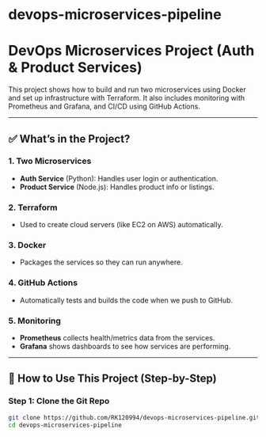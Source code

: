 # devops-microservices-pipeline
# DevOps Microservices Project (Auth & Product Services)

This project shows how to build and run two microservices using Docker and set up infrastructure with Terraform. It also includes monitoring with Prometheus and Grafana, and CI/CD using GitHub Actions.

---

## ✅ What’s in the Project?

### 1. **Two Microservices**
- **Auth Service** (Python): Handles user login or authentication.
- **Product Service** (Node.js): Handles product info or listings.

### 2. **Terraform**
- Used to create cloud servers (like EC2 on AWS) automatically.

### 3. **Docker**
- Packages the services so they can run anywhere.

### 4. **GitHub Actions**
- Automatically tests and builds the code when we push to GitHub.

### 5. **Monitoring**
- **Prometheus** collects health/metrics data from the services.
- **Grafana** shows dashboards to see how services are performing.

---

## 🔧 How to Use This Project (Step-by-Step)

### Step 1: Clone the Git Repo

```bash
git clone https://github.com/RK120994/devops-microservices-pipeline.git
cd devops-microservices-pipeline
